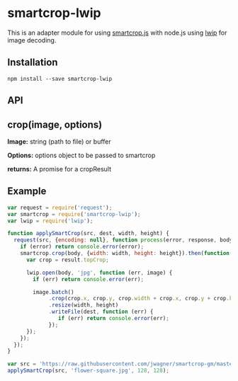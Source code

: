# smartcrop-lwip

This is an adapter module for using [smartcrop.js](https://github.com/jwagner/smartcrop.js)
with node.js using [lwip](https://github.com/EyalAr/lwip) for image decoding.

## Installation
```
npm install --save smartcrop-lwip
```

## API

## crop(image, options)

**Image:** string (path to file) or buffer

**Options:** options object to be passed to smartcrop

**returns:** A promise for a cropResult

## Example

```javascript
var request = require('request');
var smartcrop = require('smartcrop-lwip');
var lwip = require('lwip');

function applySmartCrop(src, dest, width, height) {
  request(src, {encoding: null}, function process(error, response, body) {
    if (error) return console.error(error);
    smartcrop.crop(body, {width: width, height: height}).then(function(result) {
      var crop = result.topCrop;

      lwip.open(body, 'jpg', function (err, image) {
        if (err) return console.error(err);

        image.batch()
             .crop(crop.x, crop.y, crop.width + crop.x, crop.y + crop.height)
             .resize(width, height)
             .writeFile(dest, function (err) {
                if (err) return console.error(err);
             });
      });
    });
  });
}

var src = 'https://raw.githubusercontent.com/jwagner/smartcrop-gm/master/test/flower.jpg';
applySmartCrop(src, 'flower-square.jpg', 128, 128);

```
